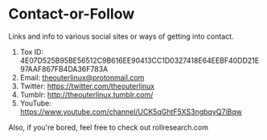 # Contact-or-Follow
Links and info to various social sites or ways of getting into contact.

1. Tox ID: 4E07D525B95BE56512C9B616EE90413CC1D0327418E64EEBF40DD21E97AAF867FB4DA36F783A
2. Email: [theouterlinux@protonmail.com](mailto:theouterlinux@protonmail.com)
3. Twitter: https://twitter.com/theouterlinux
4. Tumblr: http://theouterlinux.tumblr.com/
5. YouTube: https://www.youtube.com/channel/UCK5qGhtF5XS3ngbqyQ7iBqw

Also, if you're bored, feel free to check out rollresearch.com
